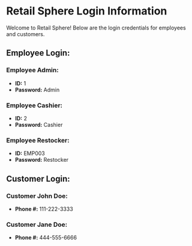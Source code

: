 # Retail Sphere Login Information

Welcome to Retail Sphere! Below are the login credentials for employees and customers.

## Employee Login:

### Employee Admin:
- **ID:** 1
- **Password:** Admin

### Employee Cashier:
- **ID:** 2
- **Password:** Cashier

### Employee Restocker:
- **ID:** EMP003
- **Password:** Restocker

## Customer Login:

### Customer John Doe:
- **Phone #:** 111-222-3333

### Customer Jane Doe:
- **Phone #:** 444-555-6666
